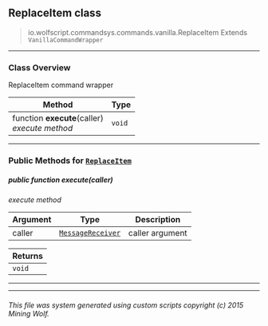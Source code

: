 ## ReplaceItem __class__

>io.wolfscript.commandsys.commands.vanilla.ReplaceItem
>Extends `VanillaCommandWrapper`

---

### Class Overview

ReplaceItem command wrapper

Method | Type   
--- | :--- 
 function __execute__(caller) <br> _execute method_ | `void`



---


### Public Methods for [`ReplaceItem`](ReplaceItem.md)

##### <a id='execute'></a>public  function __execute__(caller)

_execute method_

Argument | Type | Description  
--- | --- | --- 
caller | [`MessageReceiver`](../../../chat/MessageReceiver.md) | caller argument

Returns | 
--- | 
`void` |


---
---


###### This file was system generated using custom scripts copyright (c) 2015 Mining Wolf.
	

